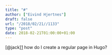 ```yaml
---
title: "#"
author: ["Eivind Hjertnes"]
draft: false
url: "/2018/02/21//1133"
type: "post"
date: 2018-02-21T01:00:00+01:00
---
```


[@jack][1](https://micro.blog/jack) how do I create a regular page in
Hugo?
